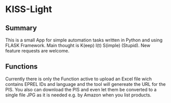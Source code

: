# KISS-Light

## Summary
This is a small App for simple automation tasks written in Python and using FLASK Framework. Main thought is K(eep) I(t) S(imple) (Stupid). New feature requests are welcome.

## Functions
Currently there is only the Function active to upload an Excel file wich contains EPREL IDs and language and the tool will genereate the URL for the PIS. You also can download the PIS and even let them be converted to a single file JPG as it is needed e.g. by Amazon when you list products.
